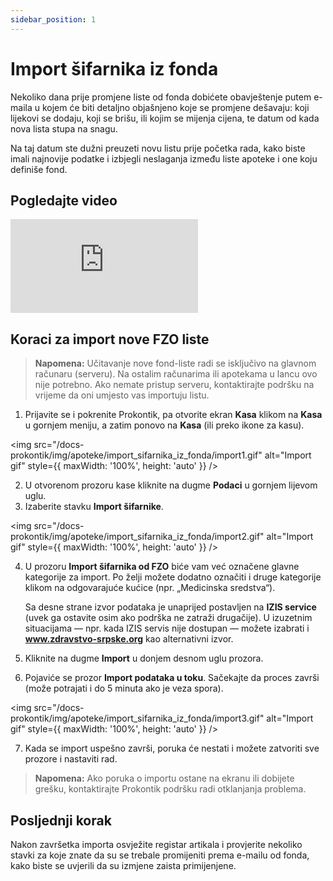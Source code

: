 ```yaml
---
sidebar_position: 1
---
```


# Import šifarnika iz fonda

Nekoliko dana prije promjene liste od fonda dobićete obavještenje putem e-maila u kojem će biti detaljno objašnjeno koje se promjene dešavaju: koji lijekovi se dodaju, koji se brišu, ili kojim se mijenja cijena, te datum od kada nova lista stupa na snagu.

Na taj datum ste dužni preuzeti novu listu prije početka rada, kako biste imali najnovije podatke i izbjegli neslaganja između liste apoteke i one koju definiše fond.

## Pogledajte video

<div style={{ position: 'relative', paddingBottom: '56.25%', height: 0, overflow: 'hidden' }}>
  <iframe
    src="https://www.youtube.com/embed/chV68OsnDlQ"
    title="YouTube video player"
    style={{
      position: 'absolute',
      top: 0,
      left: 0,
      width: '100%',
      height: '100%',
    }}
    frameBorder="0"
    allow="accelerometer; autoplay; clipboard-write; encrypted-media; gyroscope; picture-in-picture; web-share"
    allowFullScreen
  ></iframe>
</div>

## Koraci za import nove FZO liste

> **Napomena:** Učitavanje nove fond-liste radi se isključivo na glavnom računaru (serveru). Na ostalim računarima ili apotekama u lancu ovo nije potrebno. Ako nemate pristup serveru, kontaktirajte podršku na vrijeme da oni umjesto vas importuju listu.

1. Prijavite se i pokrenite Prokontik, pa otvorite ekran **Kasa** klikom na **Kasa** u gornjem meniju, a zatim ponovo na **Kasa** (ili preko ikone za kasu).

<img
  src="/docs-prokontik/img/apoteke/import_sifarnika_iz_fonda/import1.gif"
  alt="Import gif"
  style={{ maxWidth: '100%', height: 'auto' }} />

2. U otvorenom prozoru kase kliknite na dugme **Podaci** u gornjem lijevom uglu.  
3. Izaberite stavku **Import šifarnike**.

<img
  src="/docs-prokontik/img/apoteke/import_sifarnika_iz_fonda/import2.gif"
  alt="Import gif"
  style={{ maxWidth: '100%', height: 'auto' }} />


4. U prozoru **Import šifarnika od FZO** biće vam već označene glavne kategorije za import. Po želji možete dodatno označiti i druge kategorije klikom na odgovarajuće kućice (npr. „Medicinska sredstva“).  
   
   Sa desne strane izvor podataka je unaprijed postavljen na **IZIS service** (uvek ga ostavite osim ako podrška ne zatraži drugačije). U izuzetnim situacijama — npr. kada IZIS servis nije dostupan — možete izabrati i **www.zdravstvo-srpske.org** kao alternativni izvor.  
5. Kliknite na dugme **Import** u donjem desnom uglu prozora.  
6. Pojaviće se prozor **Import podataka u toku**. Sačekajte da proces završi (može potrajati i do 5 minuta ako je veza spora). 

<img
  src="/docs-prokontik/img/apoteke/import_sifarnika_iz_fonda/import3.gif"
  alt="Import gif"
  style={{ maxWidth: '100%', height: 'auto' }} />

7. Kada se import uspešno završi, poruka će nestati i možete zatvoriti sve prozore i nastaviti rad.  

> **Napomena:** Ako poruka o importu ostane na ekranu ili dobijete grešku, kontaktirajte Prokontik podršku radi otklanjanja problema.

## Posljednji korak

Nakon završetka importa osvježite registar artikala i provjerite nekoliko stavki za koje znate da su se trebale promijeniti prema e-mailu od fonda, kako biste se uvjerili da su izmjene zaista primijenjene.  